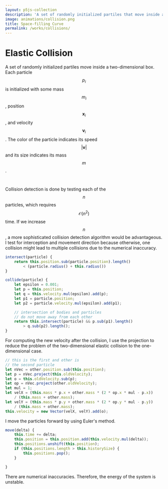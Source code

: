 ```yaml
---
layout: p5js-collection
description: 'A set of randomly initialized partiles that move inside a two-dimensional box. Each particle is initialized with some mass, position, and velocity. The color of the particle indicates its speed and its size indicates its mass.'
image: animations/collision.png
title: Space-filling Curve
permalink: /works/collisions/
---
```


# Elastic Collision

A set of randomly initialized partiles move inside a two-dimensional box.
Each particle $$p_i$$ is initialized with some mass $$m_i$$, position $$\mathbf{x}_i$$, and velocity $$\mathbf{v}_i$$.
The color of the particle indicates its speed $$|\mathbf{v}|$$ and its size indicates its mass $$m$$.

<div id = "p5-collisions" style="background-color: #fdfdfd; justify-content: center; display: flex; margin:1.5em;"></div>

Collision detection is done by testing each of the $$n$$ particles, which requires $$\mathcal{O}(n^2)$$ time.
If we increase $$n$$, a more sophisticated collision detection algorithm would be advantageous.
I test for interception and movement direction because otherwise, one collision might lead to multiple collisions due to the numerical inaccuracy.

```javascript
intersect(particle) {
    return this.position.sub(particle.position).length() 
        < (particle.radius() + this.radius())
}

collide(particle) {
    let epsilon = 0.001;
    let p = this.position;
    let q = this.velocity.mul(epsilon).add(p);
    let p1 = particle.position;
    let p2 = particle.velocity.mul(epsilon).add(p1);

    // intersection of bodies and particles 
    // do not move away from each other
    return this.intersect(particle) && p.sub(p1).length() 
        > q.sub(p2).length();
}

```

For computing the new velocity after the collision, I use the projection to reduce the problem of the two-dimensional elastic collision to the one-dimensional case.

```javascript
// this is the first and other is 
// the second particle
let nVec = other.position.sub(this.position);
let p = nVec.project(this.oldVelocity);
let o = this.oldVelocity.sub(p);
let op = nVec.project(other.oldVelocity);
let mul = 1;
let velX = (this.mass * p.x + other.mass * (2 * op.x * mul - p.x)) 
    / (this.mass + other.mass);
let velY = (this.mass * p.y + other.mass * (2 * op.y * mul - p.y)) 
    / (this.mass + other.mass);
this.velocity = new Vector(velX, velY).add(o);
```

I move the particles forward by using Euler's method.

```javascript
move(delta) {
    this.time += delta;
    this.position = this.position.add(this.velocity.mul(delta));
    this.positions.unshift(this.position);
    if (this.positions.length > this.historySize) {
        this.positions.pop();
    }

}
```

There are numerical inaccuracies.
Therefore, the energy of the system is unstable.